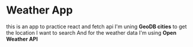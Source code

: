 # Weather App

this is an app to practice react and fetch api
I'm uning **GeoDB cities** to get the location I want to search
And for the weather data I'm using **Open Weather API**


